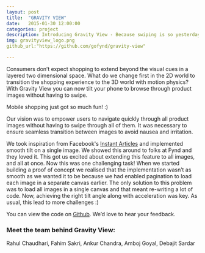 ```yaml
---
layout: post
title:  "GRAVITY VIEW"
date:   2015-01-30 12:00:00
categories: project
description: Introducing Gravity View - Because swiping is so yesterday!
img: gravityview_logo.png
github_url:"https://github.com/gofynd/gravity-view"

---
```

<p>
Consumers don’t expect shopping to extend beyond the visual cues in a layered two dimensional space. What do we change first in the 2D world to transition the shopping experience to the 3D world with motion physics? With Gravity View you can now tilt your phone to browse through product images without having to swipe.
</p>

<p>
Mobile shopping just got so much fun! :)
</p>
 
<p>
Our vision was to empower users to navigate quickly through all product images without having to swipe through all of them. It was necessary to ensure seamless transition between images to avoid nausea and irritation.
</p>
<p>
We took inspiration from Facebook's <a href="https://instantarticles.fb.com/">Instant Articles</a> and implemented smooth tilt on a single image. We showed this around to folks at Fynd and they loved it. This got us excited about extending this feature to all images, and all at once. Now this was one challenging task!
When we started building a proof of concept we realised that the implementation wasn’t as smooth as we wanted it to be because we had enabled pagination to load each image in a separate canvas earlier. The only solution to this problem was to load all images in a single canvas and that meant re-writing a lot of code. Now, achieving the right tilt angle along with acceleration was key. As usual, this lead to more challenges :)
</p>


<p>
You can view the code on <a href="https://github.com/gofynd/gravity-view">Github</a>. We’d love to hear your feedback.
</p>

<h3>
Meet the team behind Gravity View:
</h3>
<p>
Rahul Chaudhari, Fahim Sakri, Ankur Chandra, Amboj Goyal, Debajit Sardar
</p>




